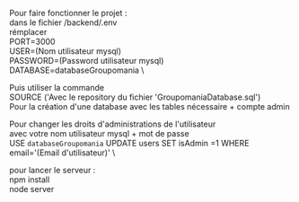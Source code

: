 Pour faire fonctionner le projet : \
dans le fichier /backend/.env \
rémplacer \
PORT=3000 \
USER=(Nom utilisateur mysql) \
PASSWORD=(Password utilisateur mysql) \
DATABASE=databaseGroupomania \

Puis utiliser la commande \
SOURCE ('Avec le repository du fichier 'GroupomaniaDatabase.sql') \
Pour la création d'une database avec les tables nécessaire + compte admin

Pour changer les droits d'administrations de l'utilisateur \
avec votre nom utilisateur mysql + mot de passe \
USE `databaseGroupomania`
UPDATE users SET isAdmin =1 WHERE email='(Email d'utilisateur)' \

pour lancer le serveur : \
npm install \
node server
